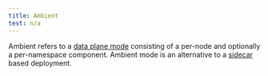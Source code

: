 ```yaml
---
title: Ambient
test: n/a
---
```


Ambient refers to a [data plane mode](/docs/reference/glossary/#data-plane-mode) consisting of a per-node and optionally a per-namespace component.
Ambient mode is an alternative to a [sidecar](/docs/reference/glossary/#sidecar) based deployment.

